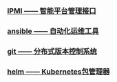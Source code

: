 ### [IPMI —— 智能平台管理接口](https://github.com/engild/mans/tree/master/Tools/IPMI)
### [ansible —— 自动化运维工具](https://github.com/engild/mans/tree/master/Tools/ansible)
### [git —— 分布式版本控制系统](https://github.com/engild/mans/tree/master/Tools/git)
### [helm —— Kubernetes包管理器](https://github.com/engild/mans/tree/master/Tools/helm)
